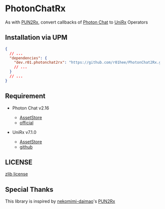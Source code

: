 # PhotonChatRx
As with [PUN2Rx](https://github.com/nekomimi-daimao/PUN2Rx), convert callbacks of [Photon Chat](https://www.photonengine.com/en-US/Chat) to [UniRx](https://github.com/neuecc/UniRx) Operators

## Installation via UPM

```json
{
  // ...
  "dependencies": {
    "dev.r01.photonchat2rx": "https://github.com/r01hee/PhotonChat2Rx.git",
    // ...
  }
  // ...
}
```
## Requirement
- Photon Chat v2.16
    - [AssetStore](https://assetstore.unity.com/packages/tools/network/photon-chat-45334)
    - [official](https://www.photonengine.com/en-US/Chat)

- UniRx v7.1.0
    - [AssetStore](https://assetstore.unity.com/packages/tools/integration/unirx-reactive-extensions-for-unity-17276)
    - [github](https://github.com/neuecc/UniRx)

## LICENSE
[zlib license](https://github.com/r01hee/PhotonChat2Rx/blob/master/LICENSE)

## Special Thanks
This library is inspired by [nekomimi-daimao](https://qiita.com/nekomimi-daimao)'s [PUN2Rx](https://github.com/nekomimi-daimao/PUN2Rx)
